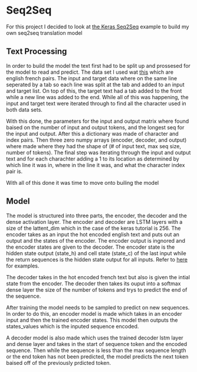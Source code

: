 # Seq2Seq

For this project I decided to look at [the Keras Seq2Seq](https://github.com/keras-team/keras/blob/master/examples/lstm_seq2seq.py) example to build my own seq2seq translation model

## Text Processing

In order to build the model the text first had to be split up and prossesed for the model to read and predict. The data set I used wat [this](http://www.manythings.org/anki/fra-eng.zip) which are english french pairs. The input and target data where on the same line seperated by a tab so each line was split at the tab and added to an input and target list. On top of this, the target text had a tab added to the front while a new line was added to the end. While all of this was happening, the input and target text were iterated through to find all the character used in both data sets.

With this done, the parameters for the input and output matrix where found baised on the number of input and output tokens, and the longest seq for the input and output. After this a dictionary was made of character and index pairs. Then three zero numpy arrays (encoder, decoder, and output) where made where they had the shape of (# of input text, max seq size, number of tokens). The final step was iterating through the input and output text and for each charachter adding a 1 to its location as determined by which line it was in, where in the line it was, and what the character index pair is.

With all of this done it was time to move onto builing the model

## Model

The model is structured into three parts, the encoder, the decoder and the dense activation layer. The encoder and decoder are LSTM layers with a size of the lattent_dim which in the case of the keras tutorial is 256. The encoder takes as an input the hot encoded english text and puts out an output and the states of the encoder. The encoder output is ingnored and the encoder states are given to the decoder. The encoder state is the hidden state output (state_h) and cell state (state_c) of the last input while the return sequences is the hidden state output for all inputs. Refer to [here](https://machinelearningmastery.com/return-sequences-and-return-states-for-lstms-in-keras/) for examples.

The decoder takes in the hot encoded french text but also is given the intial state from the encoder. The decoder then takes its ouput into a softmax dense layer the size of the number of tokens and trys to predict the end of the sequence.

After training the model needs to be sampled to predict on new sequences. In order to do this, an encoder model is made which takes in an encoder input and then the trained encoder states. This model then outputs the states_values which is the inputed sequence encoded.

A decoder model is also made which uses the trained decoder lstm layer and dense layer and takes in the start of sequence token and the encoded sequence. Then while the sequence is less than the max sequence length or the end token has not been predicted, the model predicts the next token baised off of the previously prdicted token.